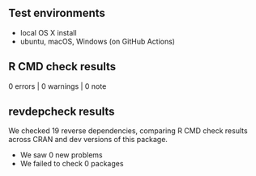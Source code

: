 ## Test environments
* local OS X install
* ubuntu, macOS, Windows (on GitHub Actions)

## R CMD check results

0 errors | 0 warnings | 0 note

## revdepcheck results

We checked 19 reverse dependencies, comparing R CMD check results across CRAN and dev versions of this package.

 * We saw 0 new problems
 * We failed to check 0 packages
